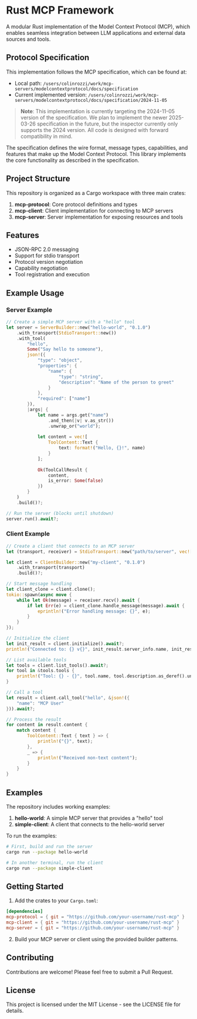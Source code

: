 # Rust MCP Framework

A modular Rust implementation of the Model Context Protocol (MCP), which enables seamless integration between LLM applications and external data sources and tools.

## Protocol Specification

This implementation follows the MCP specification, which can be found at:

- Local path: `/users/colinrozzi/work/mcp-servers/modelcontextprotocol/docs/specification`
- Current implemented version: `/users/colinrozzi/work/mcp-servers/modelcontextprotocol/docs/specification/2024-11-05`

> **Note**: This implementation is currently targeting the 2024-11-05 version of the specification. We plan to implement the newer 2025-03-26 specification in the future, but the inspector currently only supports the 2024 version. All code is designed with forward compatibility in mind.

The specification defines the wire format, message types, capabilities, and features that make up the Model Context Protocol. This library implements the core functionality as described in the specification.

## Project Structure

This repository is organized as a Cargo workspace with three main crates:

1. **mcp-protocol**: Core protocol definitions and types
2. **mcp-client**: Client implementation for connecting to MCP servers
3. **mcp-server**: Server implementation for exposing resources and tools

## Features

- JSON-RPC 2.0 messaging
- Support for stdio transport
- Protocol version negotiation
- Capability negotiation
- Tool registration and execution

## Example Usage

### Server Example

```rust
// Create a simple MCP server with a "hello" tool
let server = ServerBuilder::new("hello-world", "0.1.0")
    .with_transport(StdioTransport::new())
    .with_tool(
        "hello",
        Some("Say hello to someone"),
        json!({
            "type": "object",
            "properties": {
                "name": {
                    "type": "string",
                    "description": "Name of the person to greet"
                }
            },
            "required": ["name"]
        }),
        |args| {
            let name = args.get("name")
                .and_then(|v| v.as_str())
                .unwrap_or("world");
            
            let content = vec![
                ToolContent::Text {
                    text: format!("Hello, {}!", name)
                }
            ];
            
            Ok(ToolCallResult {
                content,
                is_error: Some(false)
            })
        }
    )
    .build()?;

// Run the server (blocks until shutdown)
server.run().await?;
```

### Client Example

```rust
// Create a client that connects to an MCP server
let (transport, receiver) = StdioTransport::new("path/to/server", vec![]);

let client = ClientBuilder::new("my-client", "0.1.0")
    .with_transport(transport)
    .build()?;

// Start message handling
let client_clone = client.clone();
tokio::spawn(async move {
    while let Ok(message) = receiver.recv().await {
        if let Err(e) = client_clone.handle_message(message).await {
            eprintln!("Error handling message: {}", e);
        }
    }
});

// Initialize the client
let init_result = client.initialize().await?;
println!("Connected to: {} v{}", init_result.server_info.name, init_result.server_info.version);

// List available tools
let tools = client.list_tools().await?;
for tool in &tools.tools {
    println!("Tool: {} - {}", tool.name, tool.description.as_deref().unwrap_or(""));
}

// Call a tool
let result = client.call_tool("hello", &json!({
    "name": "MCP User"
})).await?;

// Process the result
for content in result.content {
    match content {
        ToolContent::Text { text } => {
            println!("{}", text);
        },
        _ => {
            println!("Received non-text content");
        }
    }
}
```

## Examples

The repository includes working examples:

1. **hello-world**: A simple MCP server that provides a "hello" tool
2. **simple-client**: A client that connects to the hello-world server

To run the examples:

```bash
# First, build and run the server
cargo run --package hello-world

# In another terminal, run the client
cargo run --package simple-client
```

## Getting Started

1. Add the crates to your `Cargo.toml`:

```toml
[dependencies]
mcp-protocol = { git = "https://github.com/your-username/rust-mcp" }
mcp-client = { git = "https://github.com/your-username/rust-mcp" }
mcp-server = { git = "https://github.com/your-username/rust-mcp" }
```

2. Build your MCP server or client using the provided builder patterns.

## Contributing

Contributions are welcome! Please feel free to submit a Pull Request.

## License

This project is licensed under the MIT License - see the LICENSE file for details.
